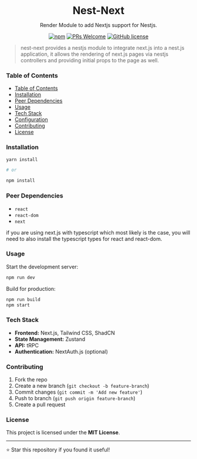 <div align="center">
  <h1 style="margin: 0;">Nest-Next</h1>
  <p>Render Module to add Nextjs support for Nestjs.</p>
  <a href="https://www.npmjs.com/package/nest-next"><img src="https://img.shields.io/npm/v/nest-next?style=flat-square" alt="npm"></a> <a href="http://makeapullrequest.com"><img src="https://img.shields.io/badge/PRs-welcome-brightgreen.svg?style=flat-square" alt="PRs Welcome"></a> <a href="https://github.com/kyle-mccarthy/nest-next/blob/master/LICENSE"><img src="https://img.shields.io/badge/license-MIT-blue.svg?style=flat-square" alt="GitHub license"></a></p>

</div>

> nest-next provides a nestjs module to integrate next.js into a nest.js application, it allows the rendering of next.js pages via nestjs controllers and providing initial props to the page as well.

<!-- vim-markdown-toc GFM -->

### Table of Contents

- [Table of Contents](#table-of-contents)
- [Installation](#installation)
- [Peer Dependencies](#peer-dependencies)
- [Usage](#usage)
- [Tech Stack](#techstack)
- [Configuration](#configuration)
- [Contributing](#contributing)
- [License](#license)

<!-- vim-markdown-toc -->

### Installation

```bash
yarn install

# or

npm install
```

### Peer Dependencies

- `react`
- `react-dom`
- `next`

if you are using next.js with typescript which most likely is the case, you will need to also install the typescript types for react and react-dom.

### Usage

Start the development server:

```sh
npm run dev
```

Build for production:

```sh
npm run build
npm start
```

### Tech Stack
- **Frontend:** Next.js, Tailwind CSS, ShadCN
- **State Management:** Zustand
- **API:** tRPC
- **Authentication:** NextAuth.js (optional)

### Contributing

1. Fork the repo
2. Create a new branch (`git checkout -b feature-branch`)
3. Commit changes (`git commit -m 'Add new feature'`)
4. Push to branch (`git push origin feature-branch`)
5. Create a pull request

### License

This project is licensed under the **MIT License**.

---

⭐ Star this repository if you found it useful!